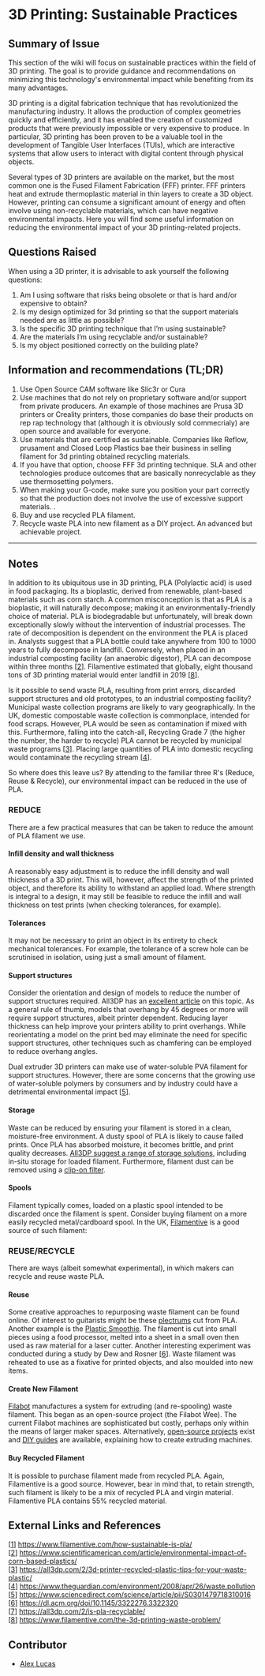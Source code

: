<!-- Copy this template to add a new topic. Replace text in {brackets} with your content. -->
<!-- Template created for ECO_NIME wiki entries by Johnny Sullivan -->

# 3D Printing: Sustainable Practices 

<!-- replace 'Template' with short title; this will be page title when published -->

## Summary of Issue

This section of the wiki will focus on sustainable practices within the field of 3D printing. The goal is to provide guidance and recommendations on minimizing this technology's environmental impact while benefiting from its many advantages.

3D printing is a digital fabrication technique that has revolutionized the manufacturing industry. It allows the production of complex geometries quickly and efficiently, and it has enabled the creation of customized products that were previously impossible or very expensive to produce. In particular, 3D printing has been proven to be a valuable tool in the development of Tangible User Interfaces (TUIs), which are interactive systems that allow users to interact with digital content through physical objects.

Several types of 3D printers are available on the market, but the most common one is the Fused Filament Fabrication (FFF) printer. FFF printers heat and extrude thermoplastic material in thin layers to create a 3D object. However, printing can consume a significant amount of energy and often involve using non-recyclable materials, which can have negative environmental impacts.
Here you will find some useful information on reducing the environmental impact of your 3D printing-related projects.


## Questions Raised

When using a 3D printer, it is advisable to ask yourself the following questions:

1. Am I using software that risks being obsolete or that is hard and/or expensive to obtain?
2. Is my design optimized for 3d printing so that the support materials needed are as little as possible?
3. Is the specific 3D printing technique that I’m using sustainable?
4. Are the materials I’m using recyclable and/or sustainable?
5. Is my object positioned correctly on the building plate?

## Information and recommendations (TL;DR)

1. Use Open Source CAM software like Slic3r or Cura
2. Use machines that do not rely on proprietary software and/or support from private producers. An example of those machines are Prusa 3D printers or Creality printers, those companies do base their products on rep rap technology that (although it is obviously sold commecrialy) are open source and available for everyone.  
3. Use materials that are certified as sustainable. Companies like Reflow, prusament and Closed Loop Plastics bae their business in selling filament for 3d printing obtained recycling materials.
4. If you have that option, choose FFF 3d printing technique. SLA and other technologies produce outcomes that are basically nonrecyclable as they use thermosetting polymers. 
5. When making your G-code, make sure you position your part correctly so that the production does not involve the use of excessive support materials. .
6. Buy and use recycled PLA filament.
7. Recycle waste PLA into new filament as a DIY project. An advanced but achievable project.

----

## Notes

In addition to its ubiquitous use in 3D printing, PLA (Polylactic acid) is used in food packaging. Its a bioplastic, derived from renewable, plant-based materials such as corn starch. A common misconception is that as PLA is a bioplastic, it will naturally decompose; making it an environmentally-friendly choice of material. PLA is biodegradable but unfortunately, will break down exceptionally slowly without the intervention of industrial processes. The rate of decomposition is dependent on the environment the PLA is placed in. Analysts suggest that a PLA bottle could take anywhere from 100 to 1000 years to fully decompose in landfill. Conversely, when placed in an industrial composting facility (an anaerobic digestor), PLA can decompose within three months [[2]]. Filamentive estimated that globally, eight thousand tons of 3D printing material would enter landfill in 2019 [[8]].

Is it possible to send waste PLA, resulting from print errors, discarded support structures and old prototypes, to an industrial composting facility? Municipal waste collection programs are likely to vary geographically. In the UK, domestic compostable waste collection is commonplace, intended for food scraps. However, PLA would be seen as contamination if mixed with this. Furthermore, falling into the catch-all, Recycling Grade 7 (the higher the number, the harder to recycle) PLA cannot be recycled by municipal waste programs [[3]]. Placing large quantities of PLA into domestic recycling would contaminate the recycling stream [[4]].

So where does this leave us? By attending to the familiar three R's (Reduce, Reuse & Recycle), our environmental impact can be reduced in the use of PLA.

### REDUCE
	
There are a few practical measures that can be taken to reduce the amount of PLA filament we use. 

#### Infill density and wall thickness

A reasonably easy adjustment is to reduce the infill density and wall thickness of a 3D print. This will, however, affect the strength of the printed object, and therefore its ability to withstand an applied load. Where strength is integral to a design, it may still be feasible to reduce the infill and wall thickness on test prints (when checking tolerances, for example).
	
#### Tolerances

It may not be necessary to print an object in its entirety to check mechanical tolerances. For example, the tolerance of a screw hole can be scrutinised in isolation, using just a small amount of filament.
	
#### Support structures

Consider the orientation and design of models to reduce the number of support structures required. All3DP has an [excellent article][.3] on this topic. As a general rule of thumb, models that overhang by 45 degrees or more will require support structures, albeit printer dependent. Reducing layer thickness can help improve your printers ability to print overhangs. While reorientating a model on the print bed may eliminate the need for specific support structures, other techniques such as chamfering can be employed to reduce overhang angles.
	
Dual extruder 3D printers can make use of water-soluble PVA filament for support structures. However, there are some concerns that the growing use of water-soluble polymers by consumers and by industry could have a detrimental environmental impact [[5]].

#### Storage

Waste can be reduced by ensuring your filament is stored in a clean, moisture-free environment. A dusty spool of PLA is likely to cause failed prints. Once PLA has absorbed moisture, it becomes brittle, and print quality decreases. [All3DP suggest a range of storage solutions][.4], including in-situ storage for loaded filament. Furthermore, filament dust can be removed using a [clip-on filter][.5].
	
#### Spools

Filament typically comes, loaded on a plastic spool intended to be discarded once the filament is spent. Consider buying filament on a more easily recycled metal/cardboard spool. In the UK, [Filamentive][.6] is a good source of such filament: 
	
### REUSE/RECYCLE

There are ways (albeit somewhat experimental), in which makers can recycle and reuse waste PLA.

#### Reuse

Some creative approaches to repurposing waste filament can be found online. Of interest to guitarists might be these [plectrums][.7] cut from PLA. Another example is the [Plastic Smoothie][.8]. The filament is cut into small pieces using a food processor, melted into a sheet in a small oven then used as raw material for a laser cutter. Another interesting experiment was conducted during a study by Dew and Rosner [[6]].  Waste filament was reheated to use as a fixative for printed objects, and also moulded into new items.

#### Create New Filament

[Filabot][.9] manufactures a system for extruding (and re-spooling) waste filament. This began as an open-source project (the Filabot Wee). The current Filabot machines are sophisticated but costly, perhaps only within the means of larger maker spaces. Alternatively, [open-source projects][.11] exist and [DIY guides][.10] are available, explaining how to create extruding machines.

#### Buy Recycled Filament

It is possible to purchase filament made from recycled PLA. Again, Filamentive is a good source. However, bear in mind that, to retain strength, such filament is likely to be a mix of recycled PLA and virgin material. Filamentive PLA contains 55% recycled material.

## External Links and References

[[1]] https://www.filamentive.com/how-sustainable-is-pla/  
[[2]] https://www.scientificamerican.com/article/environmental-impact-of-corn-based-plastics/  
[[3]] https://all3dp.com/2/3d-printer-recycled-plastic-tips-for-your-waste-plastic/  
[[4]] https://www.theguardian.com/environment/2008/apr/26/waste.pollution  
[[5]] https://www.sciencedirect.com/science/article/pii/S0301479718310016  
[[6]] https://dl.acm.org/doi/10.1145/3322276.3322320  
[[7]] https://all3dp.com/2/is-pla-recyclable/  
[[8]] https://www.filamentive.com/the-3d-printing-waste-problem/  


[.3]: https://all3dp.com/1/3d-printing-support-structures/ "All3DP Support Structures"
[.4]: https://all3dp.com/2/filament-spool-8-ways-to-safely-store-your-filament/ "All3DP Filament Storage"
[.5]: https://www.thingiverse.com/thing:190118 "Filament Dust Filter"
[.6]: https://www.filamentive.com/ "Filamentive"
[.7]: https://hackaday.com/2019/12/08/from-fail-to-wail-guitar-picks-made-from-3d-printed-waste/ "Waste Plectrums"
[.8]: https://all3dp.com/weekend-project-laser-cutting-3d-printed-trash/ "Plastic Smoothie"
[.9]: https://www.filabot.com/ "Filabot"
[.10]: https://www.instructables.com/Build-your-own-3d-printing-filament-factory-Filame/ "Filame"
[.11]: https://reprap.org/wiki/RepRapable_Recyclebot:_Open_source_3-D_printable_extruder_for_converting_plastic_to_3-D_printing_filament

[1]: https://www.filamentive.com/how-sustainable-is-pla/  
[2]: https://www.scientificamerican.com/article/environmental-impact-of-corn-based-plastics/  
[3]: https://all3dp.com/2/3d-printer-recycled-plastic-tips-for-your-waste-plastic/  
[4]: https://www.theguardian.com/environment/2008/apr/26/waste.pollution  
[5]: https://www.sciencedirect.com/science/article/pii/S0301479718310016  
[6]: https://dl.acm.org/doi/10.1145/3322276.3322320  
[7]: https://all3dp.com/2/is-pla-recyclable/  
[8]: https://www.filamentive.com/the-3d-printing-waste-problem/

## Contributor

* [Alex Lucas](mailto:alucas02@qub.ac.uk)

